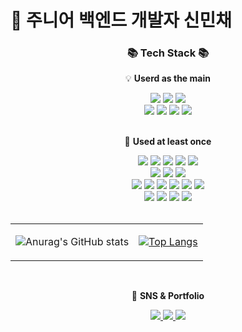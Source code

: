 # 🐣 주니어 백엔드 개발자 신민채


<div align=center>
	<h3>📚 Tech Stack 📚</h3> 
	<p>💡 <b>Userd as the main</b></p>
</div>
<div align="center">
<img src="https://img.shields.io/badge/Java-007396?style=flat&logo=Conda-Forge&logoColor=white" />
<img src="https://img.shields.io/badge/Spring-6DB33F?style=flat&logo=Spring&logoColor=white" />
	<img src="https://img.shields.io/badge/Springboot-6DB33F?style=flat&logo=springboot&logoColor=white">
	<br>
<img src="https://img.shields.io/badge/Mybatis-000000?style=flat&logo=Fluentd&logoColor=white" />
<img src="https://img.shields.io/badge/MySQL-4479A1?style=flat&logo=MySQL&logoColor=white" />
<img src="https://img.shields.io/badge/Apache Tomcat-F8DC75?style=flat&logo=apachetomcat&logoColor=white">
<img src="https://img.shields.io/badge/Linux-FCC624?style=flat&logo=Linux&logoColor=white" />


</div>
<br>
<div align=center>
	<p>📖 <b>Used at least once</b></p>
</div>
<div align=center>
	<img src="https://img.shields.io/badge/HTML5-E34F26?style=flat&logo=html5&logoColor=white">
	<img src="https://img.shields.io/badge/CSS-1572B6?style=flat&logo=css3&logoColor=white">
	<img src="https://img.shields.io/badge/Javascript-F7DF1E?style=flat&logo=javascript&logoColor=black">
	<img src="https://img.shields.io/badge/Figma-%23F24E1E.svg?style=flat&logo=figma&logoColor=white">
	<img src="https://img.shields.io/badge/Bootstrap-7952B3?style=flat&logo=bootstrap&logoColor=white">
	<br>
	<img src="https://img.shields.io/badge/IntelliJIDEA-000000.svg?style==flat&logo=intellij-idea&logoColor=white">
	<img src="https://img.shields.io/badge/Eclipse%20IDE-2C2255?style=flat&logo=EclipseIDE&logoColor=white" />
	<img src="https://img.shields.io/badge/Visual%20Studio%20Code-007ACC?style=flat&logo=VisualStudioCode&logoColor=white" />
	<br>
	<img src="https://img.shields.io/badge/Gradle-02303A?style=flat&logo=gradle&logoColor=white">
	<img src="https://img.shields.io/badge/Jquery-0769AD?style=flat&logo=jquery&logoColor=white">
	<img src="https://img.shields.io/badge/Thymeleaf-%23005C0F.svg?style=flat&logo=Thymeleaf&logoColor=white">
	<img src="https://img.shields.io/badge/JWT-black?style=flat&logo=JSON%20web%20tokens">
	<img src="https://img.shields.io/badge/MongoDB-47A248?style=fflat&logo=MongoDB&logoColor=white">
	<img src="https://img.shields.io/badge/MariaDB-003545?style=flat&logo=mariaDB&logoColor=white">
	<br>
	<img src="https://img.shields.io/badge/Slack-4A154B?style=flat&logo=slack&logoColor=white">
	<img src="https://img.shields.io/badge/Google%20Drive-4285F4?style=flat&logo=googledrive&logoColor=white">
	<img src="https://img.shields.io/badge/GitHub-181717?style=flat&logo=GitHub&logoColor=white" />
	<img src="https://img.shields.io/badge/Git-F05032?style=flat&logo=git&logoColor=white">
</div>
<br>
<div align=center>
<table>

<td>  
  
![Anurag's GitHub stats](https://github-readme-stats.vercel.app/api?username=Minchae128&rank_icon=github)
  
</td>
  
<td>

[![Top Langs](https://github-readme-stats.vercel.app/api/top-langs/?username=Minchae128&layout=compact)](https://github.com/Minchae128/github-readme-stats)
  
</td>
  
<table>
</div>
<br>
  <div align=center>
	  <p>🎨 <b>SNS & Portfolio</b></p>
</div>
<div align=center>
	<a href="http://www.eumyurato.site/home">
		<img src="https://img.shields.io/badge/Portfolio-FF3633?style=flat&logo=Micro.blog&logoColor=white" />
	</a>
	<a href="mailto:minchae.shin1@gmail.com">
		<img src="https://img.shields.io/badge/Mail-30B980?style=flat&logo=Gmail&logoColor=white" />
	</a>
	<a href="">
		<img src="https://img.shields.io/badge/Notion-000000?style=flat&logo=Notion&logoColor=white" />
	</a>
	<br>
</div>

<!--
**Minchae128/Minchae128** is a ✨ _special_ ✨ repository because its `README.md` (this file) appears on your GitHub profile.

Here are some ideas to get you started:

- 🔭 I’m currently working on ...
- 🌱 I’m currently learning ...
- 👯 I’m looking to collaborate on ...
- 🤔 I’m looking for help with ...
- 💬 Ask me about ...
- 📫 How to reach me: ...
- 😄 Pronouns: ...
- ⚡ Fun fact: ...
-->
